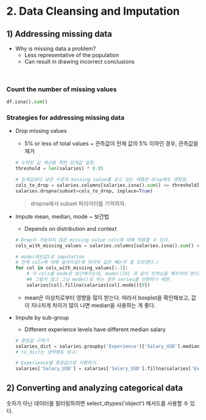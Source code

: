 # 2. Data Cleansing and Imputation



## 1) Addressing missing data

- Why is missing data a problem?
  - Less representative of the population
  - Can result in drawing incorrect conclusions

​	

### Count the number of missing values

```python
df.isna().sum()
```



### Strategies for addressing missing data

- Drop missing values

  - 5% or less of total values ~ 관측값이 전체 값의 5% 이하인 경우, 관측값을 제거

  ```python
  # 누락된 값 계산을 위한 임계값 설정.
  threshold = len(salaries) * 0.05
  
  # 임계값보다 낮은 수준의 missing value를 갖고 있는 애들은 drop해도 괜찮음.
  cols_to_drop = salaries.columns[salaries.isna().sum() <= threshold]
  salaries.dropna(subset=cols_to_drop, inplace=True)
  ```

  > dropna에서 subset 파라미터를 기억하자.

  

- Impute mean, median, mode ~ 보간법

  - Depends on distribution and context

  ```python
  # Drop이 가능하지 않은 missing value cols에 대해 적용할 수 있다.
  cols_with_missing_values = salaries.columns[salaries.isna().sum() > 0]
  
  # mode(최빈값)로 imputation
  # 전체 cols에 대해 슬라이싱(왜 마지막 값은 빼는지 잘 모르겠다.)
  for col in cols_with_missing_values[:-1]:
      # 각 cols를 mode로 보간해주는데, mode()[0] 과 같이 인덱싱을 해주어야 한다.
      ## 그렇지 않고 그냥 mode()로 하는 경우 series를 반환하기 때문.
      salaries[col].fillna(salaries[col].mode()[0])
  ```

  - mean은 이상치로부터 영향을 많이 받는다. 따라서 boxplot을 확인해보고, 값이 지나치게 차이가 많이 나면 median을 사용하는 게 좋다.

    

- Impute by sub-group

  - Different experience levels have different median salary

  ```python
  # 중앙값 구하기
  salaries_dict = salaries.groupby('Experience')['Salary_USD'].median().to_dict()
  # to_dict는 생략해도 된다.
  
  # Experience별 중앙값으로 치환하기.
  salaries['Salary_USD'] = salaries['Salary_USD'].fillna(salaries['Experience'].map(salaries_dict))
  ```



## 2) Converting and analyzing categorical data

숫자가 아닌 데이터를 필터링하려면 select_dtypes('object') 메서드를 사용할 수 있다.